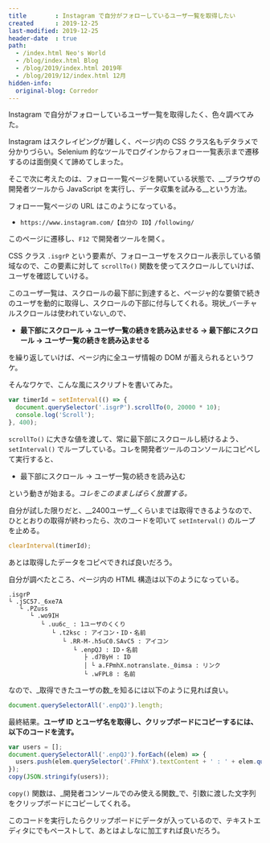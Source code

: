 ```yaml
---
title        : Instagram で自分がフォローしているユーザ一覧を取得したい
created      : 2019-12-25
last-modified: 2019-12-25
header-date  : true
path:
  - /index.html Neo's World
  - /blog/index.html Blog
  - /blog/2019/index.html 2019年
  - /blog/2019/12/index.html 12月
hidden-info:
  original-blog: Corredor
---
```


Instagram で自分がフォローしているユーザ一覧を取得したく、色々調べてみた。

Instagram はスクレイピングが難しく、ページ内の CSS クラス名もデタラメで分かりづらい。Selenium 的なツールでログインからフォロー一覧表示まで遷移するのは面倒臭くて諦めてしまった。

そこで次に考えたのは、フォロー一覧ページを開いている状態で、__ブラウザの開発者ツールから JavaScript を実行し、データ収集を試みる__という方法。

フォロー一覧ページの URL はこのようになっている。

- `https://www.instagram.com/【自分の ID】/following/`

このページに遷移し、`F12` で開発者ツールを開く。

CSS クラス `.isgrP` という要素が、フォローユーザをスクロール表示している領域なので、この要素に対して `scrollTo()` 関数を使ってスクロールしていけば、ユーザを確認していける。

このユーザ一覧は、スクロールの最下部に到達すると、ページャ的な要領で続きのユーザを動的に取得し、スクロールの下部に付与してくれる。現状_バーチャルスクロールは使われていない_ので、

- __最下部にスクロール → ユーザ一覧の続きを読み込ませる → 最下部にスクロール → ユーザ一覧の続きを読み込ませる__

を繰り返していけば、ページ内に全ユーザ情報の DOM が蓄えられるというワケ。

そんなワケで、こんな風にスクリプトを書いてみた。

```javascript
var timerId = setInterval(() => {
  document.querySelector('.isgrP').scrollTo(0, 20000 * 10);
  console.log('Scroll');
}, 400);
```

`scrollTo()` に大きな値を渡して、常に最下部にスクロールし続けるよう、`setInterval()` でループしている。コレを開発者ツールのコンソールにコピペして実行すると、

- 最下部にスクロール → ユーザ一覧の続きを読み込む

という動きが始まる。_コレをこのまましばらく放置する。_

自分が試した限りだと、__2400ユーザ__くらいまでは取得できるようなので、ひととおりの取得が終わったら、次のコードを叩いて `setInterval()` のループを止める。

```javascript
clearInterval(timerId);
```

あとは取得したデータをコピペできれば良いだろう。

自分が調べたところ、ページ内の HTML 構造は以下のようになっている。

```
.isgrP
└ .jSC57._6xe7A
   └ .PZuss
      └ .wo9IH
         └ .uu6c_ : 1ユーザのくくり
            └ .t2ksc : アイコン・ID・名前
               └ .RR-M-.h5uC0.SAvC5 : アイコン
                  └ .enpQJ : ID・名前
                     ├ .d7ByH : ID
                     │ └ a.FPmhX.notranslate._0imsa : リンク
                     └ .wFPL8 : 名前
```

なので、_取得できたユーザの数_を知るには以下のように見れば良い。

```javascript
document.querySelectorAll('.enpQJ').length;
```

最終結果。__ユーザ ID とユーザ名を取得し、クリップボードにコピーするには、以下のコードを流す。__

```javascript
var users = [];
document.querySelectorAll('.enpQJ').forEach((elem) => {
  users.push(elem.querySelector('.FPmhX').textContent + ' : ' + elem.querySelector('.wFPL8').textContent);
});
copy(JSON.stringify(users));
```

`copy()` 関数は、_開発者コンソールでのみ使える関数_で、引数に渡した文字列をクリップボードにコピーしてくれる。

このコードを実行したらクリップボードにデータが入っているので、テキストエディタにでもペーストして、あとはよしなに加工すれば良いだろう。
